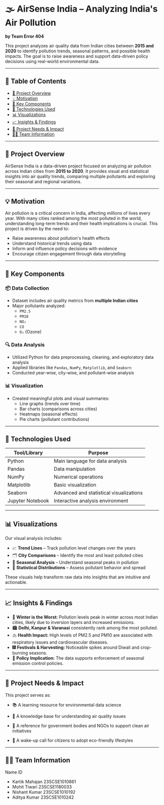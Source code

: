 # 🌫️ AirSense India – Analyzing India's Air Pollution  
**by Team Error 404**

This project analyzes air quality data from Indian cities between **2015 and 2020** to identify pollution trends, seasonal patterns, and possible health impacts. The goal is to raise awareness and support data-driven policy decisions using real-world environmental data.

---

## 📌 Table of Contents
- [📍 Project Overview](#-project-overview)
- [💡 Motivation](#-motivation)
- [🧩 Key Components](#-key-components)
- [🔧 Technologies Used](#-technologies-used)
- [📊 Visualizations](#-visualizations)
- [📈 Insights & Findings](#-insights--findings)
- [📢 Project Needs & Impact](#-project-needs--impact)
- [👨‍💻 Team Information](#-team-information)

---

## 📍 Project Overview  
AirSense India is a data-driven project focused on analyzing air pollution across Indian cities from **2015 to 2020**. It provides visual and statistical insights into air quality trends, comparing multiple pollutants and exploring their seasonal and regional variations.

---

## 💡 Motivation  
Air pollution is a critical concern in India, affecting millions of lives every year. With many cities ranked among the most polluted in the world, understanding long-term trends and their health implications is crucial. This project is driven by the need to:
- Raise awareness about pollution's health effects  
- Understand historical trends using data  
- Inform and influence policy decisions with evidence  
- Encourage citizen engagement through data storytelling  

---

## 🧩 Key Components  

### 📦 Data Collection
- Dataset includes air quality metrics from **multiple Indian cities**
- Major pollutants analyzed:  
  - `PM2.5`  
  - `PM10`  
  - `NO₂`  
  - `CO`  
  - `O₃` (Ozone)

### 🔍 Data Analysis
- Utilized Python for data preprocessing, cleaning, and exploratory data analysis  
- Applied libraries like `Pandas`, `NumPy`, `Matplotlib`, and `Seaborn`  
- Conducted year-wise, city-wise, and pollutant-wise analysis  

### 📊 Visualization
- Created meaningful plots and visual summaries:
  - Line graphs (trends over time)  
  - Bar charts (comparisons across cities)  
  - Heatmaps (seasonal effects)  
  - Pie charts (pollutant contributions)

---

## 🔧 Technologies Used

| Tool/Library        | Purpose                                |
|---------------------|----------------------------------------|
| Python              | Main language for data analysis        |
| Pandas              | Data manipulation                     |
| NumPy               | Numerical operations                   |
| Matplotlib          | Basic visualization                    |
| Seaborn             | Advanced and statistical visualizations|
| Jupyter Notebook    | Interactive analysis environment       |

---

## 📊 Visualizations  

Our visual analysis includes:
- 📈 **Trend Lines** – Track pollution level changes over the years  
- 🗂️ **City Comparisons** – Identify the most and least polluted cities  
- 🧊 **Seasonal Analysis** – Understand seasonal peaks in pollution  
- 🧮 **Statistical Distributions** – Assess pollutant behavior and spread  

These visuals help transform raw data into insights that are intuitive and actionable.

---

## 📈 Insights & Findings  

- 🧪 **Winter is the Worst:** Pollution levels peak in winter across most Indian cities, likely due to inversion layers and increased emissions.  
- 🏙️ **Delhi, Kanpur & Varanasi** consistently rank among the most polluted.  
- 🫁 **Health Impact:** High levels of PM2.5 and PM10 are associated with respiratory issues and cardiovascular diseases.  
- 🎆 **Festivals & Harvesting:** Noticeable spikes around Diwali and crop-burning seasons.  
- 🧾 **Policy Implication:** The data supports enforcement of seasonal emission control policies.  

---

## 📢 Project Needs & Impact

This project serves as:

- 📚 A learning resource for environmental data science

- 🧠 A knowledge base for understanding air quality issues

- 🧾 A reference for government bodies and NGOs to support clean air initiatives

- 🧍 A wake-up call for citizens to adopt eco-friendly lifestyles

---

## 👨‍💻 Team Information
Name	ID
- Kartik Mahajan	23SCSE1010861
- Mohit Tiwari	23SCSE1180033
- Nishant Kumar	23SCSE1010192
- Aditya Kumar	23SCSE1010242
